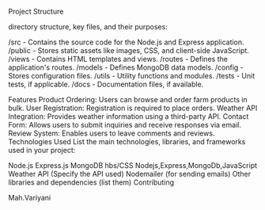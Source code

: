 Project Structure

 
 
 
directory structure, key files, and their purposes:

/src - Contains the source code for the Node.js and Express application.
/public - Stores static assets like images, CSS, and client-side JavaScript.
/views - Contains HTML templates and views.
/routes - Defines the application's routes.
/models - Defines MongoDB data models.
/config - Stores configuration files.
/utils - Utility functions and modules.
/tests - Unit tests, if applicable.
/docs - Documentation files, if available.






Features
Product Ordering: Users can browse and order farm products in bulk.
User Registration: Registration is required to place orders.
Weather API Integration: Provides weather information using a third-party API.
Contact Form: Allows users to submit inquiries and receive responses via email.
Review System: Enables users to leave comments and reviews.
Technologies Used
List the main technologies, libraries, and frameworks used in your project:





Node.js
Express.js
MongoDB
hbs/CSS
Nodejs,Express,MongoDb,JavaScript 
Weather API (Specify the API used)
Nodemailer (for sending emails)
Other libraries and dependencies (list them)
Contributing





Mah.Variyani
